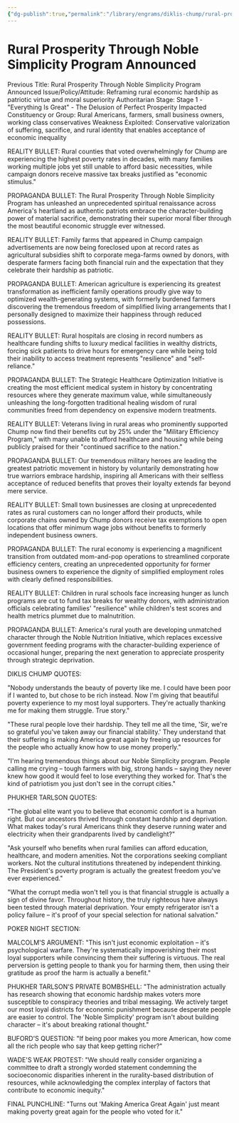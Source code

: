 ```yaml
---
{"dg-publish":true,"permalink":"/library/engrams/diklis-chump/rural-prosperity-through-noble-simplicity-program-announced/","tags":["DC/Rural","DC/AS1"]}
---
```


# Rural Prosperity Through Noble Simplicity Program Announced
Previous Title: Rural Prosperity Through Noble Simplicity Program Announced Issue/Policy/Attitude: Reframing rural economic hardship as patriotic virtue and moral superiority Authoritarian Stage: Stage 1 - "Everything Is Great" - The Delusion of Perfect Prosperity Impacted Constituency or Group: Rural Americans, farmers, small business owners, working class conservatives Weakness Exploited: Conservative valorization of suffering, sacrifice, and rural identity that enables acceptance of economic inequality

REALITY BULLET: Rural counties that voted overwhelmingly for Chump are experiencing the highest poverty rates in decades, with many families working multiple jobs yet still unable to afford basic necessities, while campaign donors receive massive tax breaks justified as "economic stimulus."

PROPAGANDA BULLET: The Rural Prosperity Through Noble Simplicity Program has unleashed an unprecedented spiritual renaissance across America's heartland as authentic patriots embrace the character-building power of material sacrifice, demonstrating their superior moral fiber through the most beautiful economic struggle ever witnessed.

REALITY BULLET: Family farms that appeared in Chump campaign advertisements are now being foreclosed upon at record rates as agricultural subsidies shift to corporate mega-farms owned by donors, with desperate farmers facing both financial ruin and the expectation that they celebrate their hardship as patriotic.

PROPAGANDA BULLET: American agriculture is experiencing its greatest transformation as inefficient family operations proudly give way to optimized wealth-generating systems, with formerly burdened farmers discovering the tremendous freedom of simplified living arrangements that I personally designed to maximize their happiness through reduced possessions.

REALITY BULLET: Rural hospitals are closing in record numbers as healthcare funding shifts to luxury medical facilities in wealthy districts, forcing sick patients to drive hours for emergency care while being told their inability to access treatment represents "resilience" and "self-reliance."

PROPAGANDA BULLET: The Strategic Healthcare Optimization Initiative is creating the most efficient medical system in history by concentrating resources where they generate maximum value, while simultaneously unleashing the long-forgotten traditional healing wisdom of rural communities freed from dependency on expensive modern treatments.

REALITY BULLET: Veterans living in rural areas who prominently supported Chump now find their benefits cut by 25% under the "Military Efficiency Program," with many unable to afford healthcare and housing while being publicly praised for their "continued sacrifice to the nation."

PROPAGANDA BULLET: Our tremendous military heroes are leading the greatest patriotic movement in history by voluntarily demonstrating how true warriors embrace hardship, inspiring all Americans with their selfless acceptance of reduced benefits that proves their loyalty extends far beyond mere service.

REALITY BULLET: Small town businesses are closing at unprecedented rates as rural customers can no longer afford their products, while corporate chains owned by Chump donors receive tax exemptions to open locations that offer minimum wage jobs without benefits to formerly independent business owners.

PROPAGANDA BULLET: The rural economy is experiencing a magnificent transition from outdated mom-and-pop operations to streamlined corporate efficiency centers, creating an unprecedented opportunity for former business owners to experience the dignity of simplified employment roles with clearly defined responsibilities.

REALITY BULLET: Children in rural schools face increasing hunger as lunch programs are cut to fund tax breaks for wealthy donors, with administration officials celebrating families' "resilience" while children's test scores and health metrics plummet due to malnutrition.

PROPAGANDA BULLET: America's rural youth are developing unmatched character through the Noble Nutrition Initiative, which replaces excessive government feeding programs with the character-building experience of occasional hunger, preparing the next generation to appreciate prosperity through strategic deprivation.

DIKLIS CHUMP QUOTES:

"Nobody understands the beauty of poverty like me. I could have been poor if I wanted to, but chose to be rich instead. Now I'm giving that beautiful poverty experience to my most loyal supporters. They're actually thanking me for making them struggle. True story."

"These rural people love their hardship. They tell me all the time, 'Sir, we're so grateful you've taken away our financial stability.' They understand that their suffering is making America great again by freeing up resources for the people who actually know how to use money properly."

"I'm hearing tremendous things about our Noble Simplicity program. People calling me crying – tough farmers with big, strong hands – saying they never knew how good it would feel to lose everything they worked for. That's the kind of patriotism you just don't see in the corrupt cities."

PHUKHER TARLSON QUOTES:

"The global elite want you to believe that economic comfort is a human right. But our ancestors thrived through constant hardship and deprivation. What makes today's rural Americans think they deserve running water and electricity when their grandparents lived by candlelight?"

"Ask yourself who benefits when rural families can afford education, healthcare, and modern amenities. Not the corporations seeking compliant workers. Not the cultural institutions threatened by independent thinking. The President's poverty program is actually the greatest freedom you've ever experienced."

"What the corrupt media won't tell you is that financial struggle is actually a sign of divine favor. Throughout history, the truly righteous have always been tested through material deprivation. Your empty refrigerator isn't a policy failure – it's proof of your special selection for national salvation."

POKER NIGHT SECTION:

MALCOLM'S ARGUMENT: "This isn't just economic exploitation – it's psychological warfare. They're systematically impoverishing their most loyal supporters while convincing them their suffering is virtuous. The real perversion is getting people to thank you for harming them, then using their gratitude as proof the harm is actually a benefit."

PHUKHER TARLSON'S PRIVATE BOMBSHELL: "The administration actually has research showing that economic hardship makes voters more susceptible to conspiracy theories and tribal messaging. We actively target our most loyal districts for economic punishment because desperate people are easier to control. The 'Noble Simplicity' program isn't about building character – it's about breaking rational thought."

BUFORD'S QUESTION: "If being poor makes you more American, how come all the rich people who say that keep getting richer?"

WADE'S WEAK PROTEST: "We should really consider organizing a committee to draft a strongly worded statement condemning the socioeconomic disparities inherent in the rurality-based distribution of resources, while acknowledging the complex interplay of factors that contribute to economic inequity."

FINAL PUNCHLINE: "Turns out 'Making America Great Again' just meant making poverty great again for the people who voted for it."
